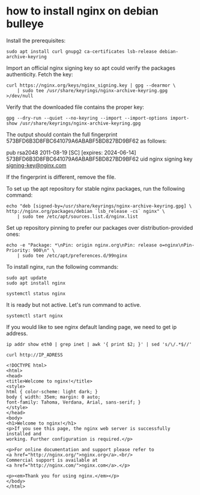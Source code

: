 # how to install nginx on debian bulleye

Install the prerequisites:

```
sudo apt install curl gnupg2 ca-certificates lsb-release debian-archive-keyring
```

Import an official nginx signing key so apt could verify the packages authenticity. Fetch the key:

```
curl https://nginx.org/keys/nginx_signing.key | gpg --dearmor \
    | sudo tee /usr/share/keyrings/nginx-archive-keyring.gpg >/dev/null

```

Verify that the downloaded file contains the proper key:

```
gpg --dry-run --quiet --no-keyring --import --import-options import-show /usr/share/keyrings/nginx-archive-keyring.gpg
```

The output should contain the full fingerprint 573BFD6B3D8FBC641079A6ABABF5BD827BD9BF62 as follows:

pub   rsa2048 2011-08-19 [SC] [expires: 2024-06-14]
      573BFD6B3D8FBC641079A6ABABF5BD827BD9BF62
uid                      nginx signing key <signing-key@nginx.com>

If the fingerprint is different, remove the file.

To set up the apt repository for stable nginx packages, run the following command:

```
echo "deb [signed-by=/usr/share/keyrings/nginx-archive-keyring.gpg] \
http://nginx.org/packages/debian `lsb_release -cs` nginx" \
    | sudo tee /etc/apt/sources.list.d/nginx.list

```

Set up repository pinning to prefer our packages over distribution-provided ones:

```
echo -e "Package: *\nPin: origin nginx.org\nPin: release o=nginx\nPin-Priority: 900\n" \
    | sudo tee /etc/apt/preferences.d/99nginx

```


To install nginx, run the following commands:

```
sudo apt update
sudo apt install nginx
```



```
systemctl status nginx

```

It is ready but not active. Let's run command to active.


```
systemctl start nginx
```

If you would like to see nginx default landing page,
we need to get ip address.

```
ip addr show eth0 | grep inet | awk '{ print $2; }' | sed 's/\/.*$//'

```



```
curl http://IP_ADRESS
```

```
<!DOCTYPE html>
<html>
<head>
<title>Welcome to nginx!</title>
<style>
html { color-scheme: light dark; }
body { width: 35em; margin: 0 auto;
font-family: Tahoma, Verdana, Arial, sans-serif; }
</style>
</head>
<body>
<h1>Welcome to nginx!</h1>
<p>If you see this page, the nginx web server is successfully installed and
working. Further configuration is required.</p>

<p>For online documentation and support please refer to
<a href="http://nginx.org/">nginx.org</a>.<br/>
Commercial support is available at
<a href="http://nginx.com/">nginx.com</a>.</p>

<p><em>Thank you for using nginx.</em></p>
</body>
</html>
```


